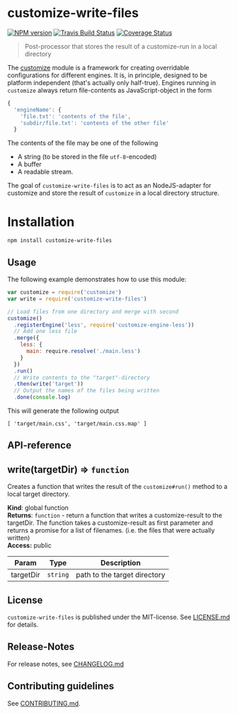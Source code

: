 # customize-write-files 

[![NPM version](https://badge.fury.io/js/customize-write-files.svg)](http://badge.fury.io/js/customize-write-files)
[![Travis Build Status](https://travis-ci.org/bootprint/customize-write-files.svg?branch=master)](https://travis-ci.org/bootprint/customize-write-files)
[![Coverage Status](https://img.shields.io/coveralls/bootprint/customize-write-files.svg)](https://coveralls.io/r/bootprint/customize-write-files)


> Post-processor that stores the result of a customize-run in a local directory

The [customize](https://npmjs.com/package/customize) module is a framework for creating overridable configurations for different
engines. It is, in principle, designed to be platform independent (that's actually only half-true).
Engines running in `customize` always return file-contents as JavaScript-object in the form

```js
{
  'engineName': {
    'file.txt': 'contents of the file',
    'subdir/file.txt': 'contents of the other file'
  }
```

The contents of the file may be one of the following

* A string (to be stored in the file `utf-8`-encoded) 
* A buffer
* A readable stream.

The goal of `customize-write-files` is to act as an NodeJS-adapter for customize 
and store the result of `customize` in a local directory structure.
 
# Installation

```
npm install customize-write-files
```

 
## Usage

The following example demonstrates how to use this module:

```js
var customize = require('customize')
var write = require('customize-write-files')

// Load files from one directory and merge with second
customize()
  .registerEngine('less', require('customize-engine-less'))
  // Add one less file
  .merge({
    less: {
      main: require.resolve('./main.less')
    }
  })
  .run()
  // Write contents to the "target"-directory
  .then(write('target'))
  // Output the names of the files being written
  .done(console.log)
```

This will generate the following output

```
[ 'target/main.css', 'target/main.css.map' ]
```

##  API-reference

<a name="write"></a>

## write(targetDir) ⇒ <code>function</code>
Creates a function that writes the result of the `customize#run()` method to a
local target directory.

**Kind**: global function  
**Returns**: <code>function</code> - return a function that writes a customize-result to the targetDir.
 The function takes a customize-result as first parameter and returns a promise for a list of filenames.
 (i.e. the files that were actually written)  
**Access:** public  

| Param | Type | Description |
| --- | --- | --- |
| targetDir | <code>string</code> | path to the target directory |




## License

`customize-write-files` is published under the MIT-license. 
See [LICENSE.md](LICENSE.md) for details.

## Release-Notes
 
For release notes, see [CHANGELOG.md](CHANGELOG.md)
 
## Contributing guidelines

See [CONTRIBUTING.md](CONTRIBUTING.md).